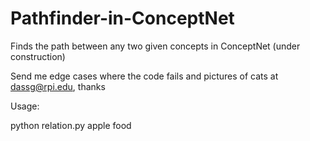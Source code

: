 # Pathfinder-in-ConceptNet
Finds the path between any two given concepts in ConceptNet (under construction)

Send me edge cases where the code fails and pictures of cats at dassg@rpi.edu, thanks

Usage:

python relation.py apple food

